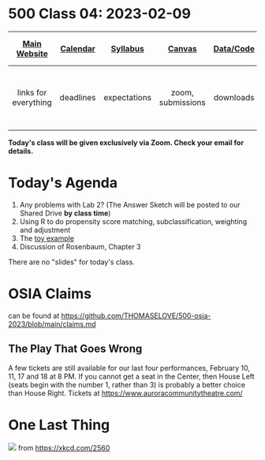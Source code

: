 # 500 Class 04: 2023-02-09

[Main Website](https://thomaselove.github.io/500-2023/) | [Calendar](https://thomaselove.github.io/500-2023/calendar.html) | [Syllabus](https://thomaselove.github.io/500-syllabus-2023) | [Canvas](https://canvas.case.edu) | [Data/Code](https://github.com/THOMASELOVE/500-data) |  [Sources](https://github.com/THOMASELOVE/500-classes-2023/tree/main/sources) | For help, email
:-----------: | :--------------: | :----------: | :---------: | :-------------: | :------: | :-----------: 
links for everything | deadlines | expectations | zoom, submissions | downloads | to read | `Thomas` dot `Love` at `case` dot `edu`

**Today's class will be given exclusively via Zoom. Check your email for details.**

# Today's Agenda

1. Any problems with Lab 2? (The Answer Sketch will be posted to our Shared Drive **by class time**)
2. Using R to do propensity score matching, subclassification, weighting and adjustment
3. The [toy example](https://github.com/THOMASELOVE/500-data/tree/master/toy)
4. Discussion of Rosenbaum, Chapter 3

There are no "slides" for today's class. 

# OSIA Claims

can be found at https://github.com/THOMASELOVE/500-osia-2023/blob/main/claims.md

## The Play That Goes Wrong

A few tickets are still available for our last four performances, February 10, 11, 17 and 18 at 8 PM. If you cannot get a seat in the Center, then House Left (seats begin with the number 1, rather than 3) is probably a better choice than House Right. Tickets at https://www.auroracommunitytheatre.com/

# One Last Thing

![](https://imgs.xkcd.com/comics/confounding_variables.png) from https://xkcd.com/2560
